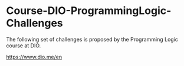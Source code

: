 # Course-DIO-ProgrammingLogic-Challenges
The following set of challenges is proposed by the Programming Logic course at DIO.

https://www.dio.me/en
